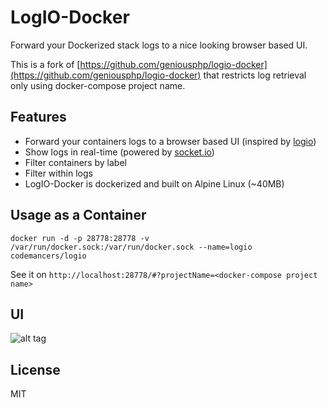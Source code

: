 # LogIO-Docker

Forward your Dockerized stack logs to a nice looking browser based UI.

This is a fork of [https://github.com/geniousphp/logio-docker](https://github.com/geniousphp/logio-docker)
that restricts log retrieval only using docker-compose project name.

## Features
* Forward your containers logs to a browser based UI (inspired by [logio](http://logio.org/))
* Show logs in real-time (powered by [socket.io](http://socket.io/))
* Filter containers by label
* Filter within logs
* LogIO-Docker is dockerized and built on Alpine Linux (~40MB)

## Usage as a Container

```
docker run -d -p 28778:28778 -v /var/run/docker.sock:/var/run/docker.sock --name=logio codemancers/logio
```

See it on `http://localhost:28778/#?projectName=<docker-compose project name>`

## UI

![alt tag](https://raw.githubusercontent.com/geniousphp/soam/master/public/ui.png)

## License

MIT
